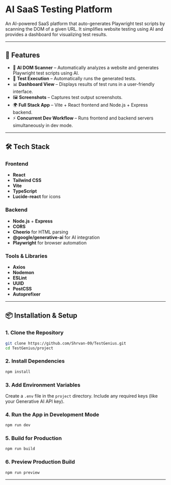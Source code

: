 
# AI SaaS Testing Platform

An AI-powered SaaS platform that auto-generates Playwright test scripts by scanning the DOM of a given URL. It simplifies website testing using AI and provides a dashboard for visualizing test results.

---

## 🚀 Features

- 🧠 **AI DOM Scanner** – Automatically analyzes a website and generates Playwright test scripts using AI.
- 🎯 **Test Execution** – Automatically runs the generated tests.
- 📊 **Dashboard View** – Displays results of test runs in a user-friendly interface.
- 🖼️ **Screenshots** – Captures test output screenshots.
- 🌍 **Full Stack App** – Vite + React frontend and Node.js + Express backend.
- ⚡ **Concurrent Dev Workflow** – Runs frontend and backend servers simultaneously in dev mode.

---

## 🛠️ Tech Stack

### Frontend
- **React**
- **Tailwind CSS**
- **Vite**
- **TypeScript**
- **Lucide-react** for icons

### Backend
- **Node.js** + **Express**
- **CORS**
- **Cheerio** for HTML parsing
- **@google/generative-ai** for AI integration
- **Playwright** for browser automation

### Tools & Libraries
- **Axios**
- **Nodemon**
- **ESLint**
- **UUID**
- **PostCSS**
- **Autoprefixer**

---

## 📦 Installation & Setup

### 1. Clone the Repository
```bash
git clone https://github.com/Shrvan-09/TestGenius.git
cd TestGenius/project
```

### 2. Install Dependencies
```bash
npm install
```

### 3. Add Environment Variables
Create a `.env` file in the `project` directory. Include any required keys (like your Generative AI API key).

### 4. Run the App in Development Mode
```bash
npm run dev
```

### 5. Build for Production
```bash
npm run build
```

### 6. Preview Production Build
```bash
npm run preview
```

---
